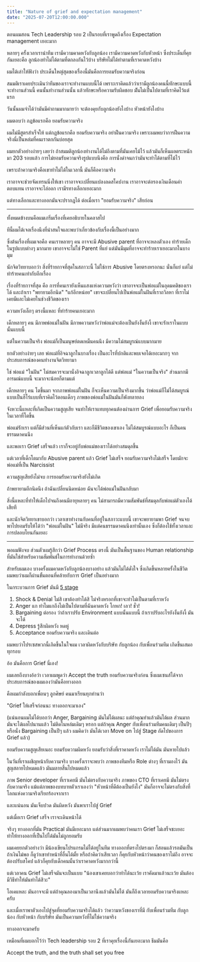 ```yaml
---
title: "Nature of grief and expectation management"
date: "2025-07-20T12:00:00.000"
---
```


ตอนผมสอน Tech Leadership รอบ 2 เป็นรอบที่เราพูดถึงเรื่อง Expectation management เยอะมาก

หลายๆ ครั้งเวลาเรานำทีม เรามีความคาดหวังกับลูกน้อง เรามีความคาดหวังกับหัวหน้า ซึ่งประเด็นที่คุยกันเยอะคือ ลูกน้องทำไม่ได้ตามที่ตกลงกันไว้บ้าง บริษัทไม่ได้ทำตามที่เราคาดหวังบ้าง

ผมได้เล่าให้ฟังว่า ประเด็นใหญ่สุดของเรื่องนี้มันคือการยอมรับความจริงก่อน

สมมติเราเคยประเมินว่าทีมของเราจะทำงานแบบนี้ได้ เพราะเราคิดแล้วว่าเรามีลูกน้องคนนี้ทักษะแบบนี้จะทำงานส่วนนี้ คนนั้นทำงานส่วนนั้น แล้วทักษะหรือความรับผิดชอบ มัันไม่เป็นไปตามที่เราคิดไว้แต่แรก

วันนั้นผมจำได้ว่ามันมีคำถามมากมายว่า จะต้องคุยกับลูกน้องยังไงบ้าง หัวหน้ายังไงบ้าง

ผมตอบว่า กฎข้อแรกคือ ยอมรับความจริง

ผมไม่มีสูตรสำเร็จให้ แต่กฎข้อแรกคือ ยอมรับความจริง อย่าฝืนความจริง เพราะผมพบว่าการฝืนความจริงนี่เป็นหล่มที่คนเราตกกันบ่อยสุด

ผมยกตัวอย่างง่ายๆ เลยว่า ถ้าสมมติลูกน้องทำงานได้ไม่ถึงตามที่มันเคยโม้ไว้ แล้วมันก็เห็นผลตระหนักมา 203 รอบแล้ว การไม่ยอมรับความจริงรูปแบบนึงคือ การนั่งด่าจนกว่ามันจะทำได้ตามที่โม้ไว้

เพราะถ้าความจริงคือเขาทำไม่ได้ในเวลานี้ มันก็คือความจริง

เราอาจจะช่วยจัดเทรนนิ่งให้เขา เราอาจจะเปลี่ยนแปลงลดสโคปงาน เราอาจจะต่อรองเงินเดือนค่าตอบแทน เราอาจจะไล่ออก เรามีรทางเลือกเยอะมาก

แต่ทางเลือกและทางออกมันจะปรากฎได้ ต่อเมื่อเรา "ยอมรับความจริง" เสียก่อน

---

ทั้งหมดข้างบนคือผมเกริ่มเรื่องที่เคยอธิบายในคลาสไป

ทีนี้ผมได้เจอเรื่องนึงที่น่าสนใจและพบว่าเกี่ยวข้องกับเรื่องนี้เป็นอย่างมาก

ซึ่งต้นเรื่องที่ผมเจอคือ คนเราหลายๆ คน อาจจะมี Abusive parent ที่อาจจะหลงตัวเอง ทำร้ายเด็กในรูปแบบต่างๆ มากมาย เขาอาจจะไม่ใช่ Parent ที่แย่ แต่มันมีมุมที่อาจจะทำร้ายเราเยอะมากในบางมุม

นักจิตวิทยาบอกว่า สิ่งที่ร้ายกาจที่สุดในสภาวะนี้ ไม่ใช่การ Abusive โดยตรงหรอกนะ นั่นก็แย่ แต่ไม่ทำร้ายคนเท่ากับอีกเรื่อง

เรื่องที่ร้ายกาจที่สุด คือ การที่คนเรายังเห็นแสงแห่งความหวังว่า เขาอาจจะเป็นพ่อแม่ในอุดมคติของเราได้ และถ้าเรา "พยายามอีกนิด" "แก้อีกหน่อย" เขาจะเปลี่ยนไปเป็นพ่อแม่ในฝันที่เราถวิลหา ที่เราไม่เคยมีและไม่เคยในช่วงชีวิตของเรา

ความหวังเล็กๆ ตรงนี้แหละ ที่ทำร้ายคนเยอะมาก

เด็กหลายๆ คน มีภาพพ่อแม่ในฝัน มีภาพความหวังว่าพ่อแม่จะต้องเป็นยังงั้นยังงี้ เขาจะรักเราในแบบนั้นแบบนี้

แต่ในความเป็นจริง พ่อแม่ก็เป็นมนุษย์ตดเหม็นคนนึง มีความไม่สมบูรณ์แบบมากมาย

ยกตัวอย่างง่ายๆ เลย พ่อแม่ที่อิจฉาลูกในบางเรื่อง เป็นอะไรที่ปกติและพบเจอได้เยอะมากๆ จากประสบการณ์ของคนทำงานจิตวิทยามา

ใช่ พ่อแม่ "ในฝัน" ไม่สมควรจะมานั่งอิจฉาลูกเวลาลูกได้ดี แต่พ่อแม่ "ในความเป็นจริง" ส่วนมากมีอารมณ์แบบนี้ จะมากจะน้อยก็ตามแต่

เด็กหลายๆ คน โตขึ้นมา จากภาพพ่อแม่ในฝัน ก็จะเห็นความเป็นจริงมากขึ้น ว่าพ่อแม่ก็ไม่ได้สมบูรณ์แบบเป็นฮีโร่แบบที่เราคิดไว้ตอนเด็กๆ ภาพของพ่อแม่ในฝันมันก็พังทลายลง

จังหวะนี้แหละที่เกิดเป็นความสูญเสีย จนทำให้เราแทบทุกคนต้องผ่านการ Grief เพื่อยอมรับความจริงในเวลาที่โตขึ้น

พ่อแม่รักเรา แต่ก็มีส่วนที่เห็นแก่ตัวกับเรา และก็มีชีวิตของเขาเอง ไม่ได้สมบูรณ์แบบอะไร ก็เป็นคนธรรมดาคนนึง

และพอเรา Grief เสร็จแล้ว เราก็จะอยู่กับพ่อแม่ของเราได้อย่างสมดุลขึ้น

แต่เวลาที่เด็กโตมากับ Abusive parent แล้ว Grief ไม่เสร็จ ยอมรับความจริงไม่เสร็จ โดยมักจะพ่อแม่ที่เป็น Narcissist

ความสูญเสียยังไม่จบ การยอมรับความจริงยังไม่เกิด

ถ้าพยายามอีกนิดนึง ถ้าฉันเปลี่ยนนิดหน่อย ฉันจะได้พ่อแม่ในฝันกลับมา

สิ่งนี้แหละที่ทำให้เด็กไปจนถึงคนมีอายุหลายๆ คน ไม่สามารถมีความสัมพันธ์ที่สมดุลกับพ่อแม่ตัวเองได้เสียที

และนักจิตวิทยาเขาบอกว่า เวลาเขาทำงานกับคนที่อยู่ในสภาวะแบบนี้ เขาจะพยายามพา Grief จนจบ พาไปยอมรับให้ได้ว่า "พ่อแม่ในฝัน" ไม่มีจริง มีแต่คนธรรมดาคนนึงเท่านั้นเอง ซึ่งก็ต้องใช้ทั้งเวลาและการปลอบโยนกันเยอะ

---

พอผมฟังจบ ส่วนตัวผมรู้สึกว่า Grief Process ตรงนี้ มันเป็นพื้นฐานของ Human relationship ที่มันใช่สำหรับความสัมพันธ์ในการทำงานด้วยซ้ำ

สำหรับผมเอง บางครั้งผมคาดหวังกับลูกน้องบางอย่าง แล้วมันไม่ได้ดั่งใจ ซึ่งเกิดขึ้นหลายครั้งในชีวิต ผมพบว่าผมก็ผ่านขั้นตอนที่คล้ายกับการ Grief เป็นอย่างมาก

ในกระบวนการ Grief มันมี [5 stage](https://www.manarom.com/blog/5_stages_of_grief.html)

1. Shock & Denial ไม่สิ เขาต้องทำได้สิ ไม่จริงหรอกที่เขาจะทำไม่เป็นตามที่เราหวัง
2. Anger แก ทำไมแกถึงไม่เป็นไปตามที่ฉันคาดหวัง โกหก! เลว! ชั่ว!
3. Bargaining ต่อรอง ว่าถ้าเราปรับ Environment แบบนั้นแบบนี้ ถ้าเราปรับอะไรยังงั้นยังงี้ มันจะได้
4. Depress รู้สึกผิดหวัง หดหู่
5. Acceptance ยอมรับความจริง และเดินต่อ

ผมพบว่าโปรเซสพวกนี้เกิดขึ้นในใจผม เวลาผิดหวังกับบริษัท กับลูกน้อง กับเพื่อนร่วมทีม เกิดขึ้นเสมอทุกรอบ

อ้อ มันคือการ Grief นี่เอง!

ผมเลยถึงบางอ้อว่า เวลาผมพูดว่า Accept the truth ยอมรับความจริงก่อน ซึ่งผมเซนส์ได้จากประสบการณ์ของผมเองว่ามันคือทางออก

คือผมกำลังบอกเพื่อนๆ ลูกศิษย์ คนมาเรียนทุกท่านว่า

"Grief ให้เสร็จก่อนนะ ทางออกจะมาเอง"

(แน่นอนผมไม่ได้บอกว่า Anger, Bargaining มันไม่ได้ผลนะ แต่ถ้าคุณทำแล้วมันได้ผล ส่วนมากมันจะได้ผลไปนานแล้ว ไม่ติดในหล่มเดิมๆ หรอก แต่ถ้าคุณ Anger กับเพื่อนร่วมทีมคนเดิมๆ เป็นปีๆ หรือนั่ง Bargaining เป็นปีๆ แล้ว ผมคิดว่า มันได้เวลา Move on ไปสู่ Stage ถัดไปของการ Grief แล้ว)

ยอมรับความสูญเสียเนอะ ยอมรับความผิดหวัง ยอมรับว่าสิ่งที่เราคาดหวัง เราไม่ได้มัน มันหายไปแล้ว

ในวันที่เราเผชิญหน้ากับความจริง บางครั้งเราจะพบว่า ภาพของทีมหรือ Role ต่างๆ ที่เรามองไว้ มันสูญสลายไปหมดแล้ว มันมลายสิ้นไปหมดแล้ว

ภาพ Senior developer ที่เราเคยมี มันไม่ตรงกับความจริง ภาพของ CTO ที่เราเคยมี มันไม่ตรงกับความจริง แม้แต่ภาพของบทบาทตัวเราเองว่า "หัวหน้าที่ดีต้องเป็นยังไง" มันก็อาจจะไม่ตรงกับสิ่งที่โลกแห่งความจริงเรียกร้องจากเรา

และแน่นอน มันเจ็บปวด มันผิดหวัง มันพาเราไปสู่ Grief

แต่เมื่อเรา Grief เสร็จ เราจะเดินหน้าได้

จริงๆ ทางออกที่มัน Practical มันมีเยอะมาก แต่ส่วนมากผมพบว่าคนเรา Grief ไม่เสร็จซะเยอะ ทำให้ทางออกที่เป็นไปได้มันไม่ถูกยอมรับ

ผมเคยยกตัวอย่างว่า มีน้องเขียนโปรแกรมไม่ได้อยู่ในทีม ทางออกที่ตรงไปตรงมา ก็สอนแล้วรอมันเป็น ถ้าเงินไม่พอ ก็ดูว่าเขาทำหน้าที่อื่นได้มั้ย หรือถ้าคิดว่าเสียเวลา ก็คุยกับหัวหน้าว่าคนของเราไม่ถึง อาจจะต้องปรับสโคป แล้วก็คุยกับเด็กคนนั้นว่าเราคาดหวังมากกว่านี้

แต่เวลาคน Grief ไม่เสร็จมันจะเป็นแบบ "น้องเขาเคยบอกว่าทำได้นะเว้ย เราคัดมาแล้วนะเว้ย มันต้องมีวิธีทำให้มันทำได้สิวะ"

โอเคแหละ มันอาจจะมี แต่ถ้าคุณลองมาเป็นเวลานึงแล้วมันไม่ได้ มันก็ถึงเวลายอมรับความจริงแหละครับ

และเมื่อเราพาตัวเองไปสู่จุดที่ยอมรับความจริงได้แล้ว ว่าความหวังของเราที่มี กับเพื่อนร่วมทีม กับลูกน้อง กับหัวหน้า กับบริษัท มันเป็นความหวังที่ไม่ใช่ความจริง

ทางออกจะมาครับ

เหมือนที่ผมบอกไว้ว่า Tech leadership รอบ 2 ที่เราคุยเรื่องนี้กันเยอะมาก ธีมมันคือ

Accept the truth, and the truth shall set you free
